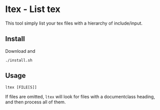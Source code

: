 # ltex - List tex

This tool simply list your tex files with a hierarchy of include/input.

## Install

Download and

    ./install.sh

## Usage

    ltex [FILE[S]]

If files are omitted, `ltex` will look for files with a documentclass heading,
and then process all of them.
